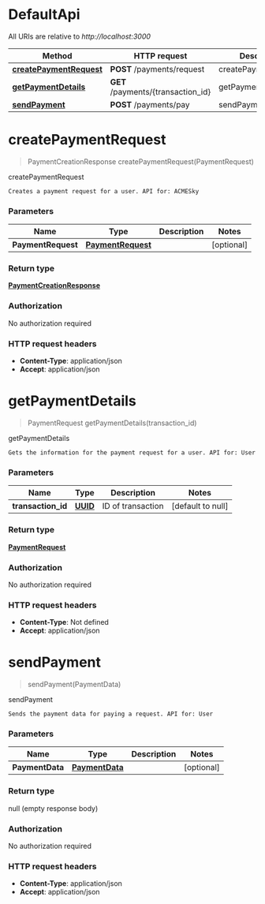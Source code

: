 # DefaultApi

All URIs are relative to *http://localhost:3000*

Method | HTTP request | Description
------------- | ------------- | -------------
[**createPaymentRequest**](DefaultApi.md#createPaymentRequest) | **POST** /payments/request | createPaymentRequest
[**getPaymentDetails**](DefaultApi.md#getPaymentDetails) | **GET** /payments/{transaction_id} | getPaymentDetails
[**sendPayment**](DefaultApi.md#sendPayment) | **POST** /payments/pay | sendPayment


<a name="createPaymentRequest"></a>
# **createPaymentRequest**
> PaymentCreationResponse createPaymentRequest(PaymentRequest)

createPaymentRequest

    Creates a payment request for a user. API for: ACMESky

### Parameters

Name | Type | Description  | Notes
------------- | ------------- | ------------- | -------------
 **PaymentRequest** | [**PaymentRequest**](../Models/PaymentRequest.md)|  | [optional]

### Return type

[**PaymentCreationResponse**](../Models/PaymentCreationResponse.md)

### Authorization

No authorization required

### HTTP request headers

- **Content-Type**: application/json
- **Accept**: application/json

<a name="getPaymentDetails"></a>
# **getPaymentDetails**
> PaymentRequest getPaymentDetails(transaction\_id)

getPaymentDetails

    Gets the information for the payment request for a user. API for: User

### Parameters

Name | Type | Description  | Notes
------------- | ------------- | ------------- | -------------
 **transaction\_id** | [**UUID**](../Models/.md)| ID of transaction | [default to null]

### Return type

[**PaymentRequest**](../Models/PaymentRequest.md)

### Authorization

No authorization required

### HTTP request headers

- **Content-Type**: Not defined
- **Accept**: application/json

<a name="sendPayment"></a>
# **sendPayment**
> sendPayment(PaymentData)

sendPayment

    Sends the payment data for paying a request. API for: User

### Parameters

Name | Type | Description  | Notes
------------- | ------------- | ------------- | -------------
 **PaymentData** | [**PaymentData**](../Models/PaymentData.md)|  | [optional]

### Return type

null (empty response body)

### Authorization

No authorization required

### HTTP request headers

- **Content-Type**: application/json
- **Accept**: application/json

